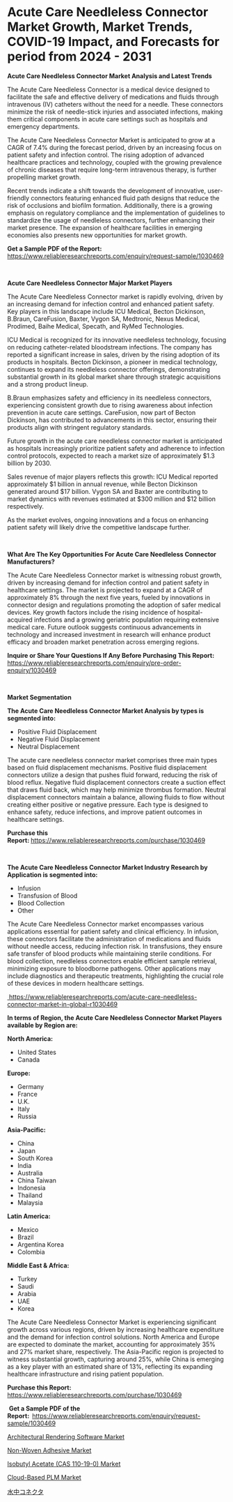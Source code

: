 <p><h1>Acute Care Needleless Connector Market Growth, Market Trends, COVID-19 Impact, and Forecasts for period from 2024 - 2031</h1></p><p><strong>Acute Care Needleless Connector Market Analysis and Latest Trends</strong></p>
<p><p>The Acute Care Needleless Connector is a medical device designed to facilitate the safe and effective delivery of medications and fluids through intravenous (IV) catheters without the need for a needle. These connectors minimize the risk of needle-stick injuries and associated infections, making them critical components in acute care settings such as hospitals and emergency departments. </p><p>The Acute Care Needleless Connector Market is anticipated to grow at a CAGR of 7.4% during the forecast period, driven by an increasing focus on patient safety and infection control. The rising adoption of advanced healthcare practices and technology, coupled with the growing prevalence of chronic diseases that require long-term intravenous therapy, is further propelling market growth. </p><p>Recent trends indicate a shift towards the development of innovative, user-friendly connectors featuring enhanced fluid path designs that reduce the risk of occlusions and biofilm formation. Additionally, there is a growing emphasis on regulatory compliance and the implementation of guidelines to standardize the usage of needleless connectors, further enhancing their market presence. The expansion of healthcare facilities in emerging economies also presents new opportunities for market growth.</p></p>
<p><strong>Get a Sample PDF of the Report:&nbsp;</strong> <a href="https://www.reliableresearchreports.com/enquiry/request-sample/1030469">https://www.reliableresearchreports.com/enquiry/request-sample/1030469</a></p>
<p>&nbsp;</p>
<p><strong>Acute Care Needleless Connector Major Market Players</strong></p>
<p><p>The Acute Care Needleless Connector market is rapidly evolving, driven by an increasing demand for infection control and enhanced patient safety. Key players in this landscape include ICU Medical, Becton Dickinson, B.Braun, CareFusion, Baxter, Vygon SA, Medtronic, Nexus Medical, Prodimed, Baihe Medical, Specath, and RyMed Technologies.</p><p>ICU Medical is recognized for its innovative needleless technology, focusing on reducing catheter-related bloodstream infections. The company has reported a significant increase in sales, driven by the rising adoption of its products in hospitals. Becton Dickinson, a pioneer in medical technology, continues to expand its needleless connector offerings, demonstrating substantial growth in its global market share through strategic acquisitions and a strong product lineup.</p><p>B.Braun emphasizes safety and efficiency in its needleless connectors, experiencing consistent growth due to rising awareness about infection prevention in acute care settings. CareFusion, now part of Becton Dickinson, has contributed to advancements in this sector, ensuring their products align with stringent regulatory standards.</p><p>Future growth in the acute care needleless connector market is anticipated as hospitals increasingly prioritize patient safety and adherence to infection control protocols, expected to reach a market size of approximately $1.3 billion by 2030. </p><p>Sales revenue of major players reflects this growth: ICU Medical reported approximately $1 billion in annual revenue, while Becton Dickinson generated around $17 billion. Vygon SA and Baxter are contributing to market dynamics with revenues estimated at $300 million and $12 billion respectively. </p><p>As the market evolves, ongoing innovations and a focus on enhancing patient safety will likely drive the competitive landscape further.</p></p>
<p>&nbsp;</p>
<p><strong>What Are The Key Opportunities For Acute Care Needleless Connector Manufacturers?</strong></p>
<p><p>The Acute Care Needleless Connector market is witnessing robust growth, driven by increasing demand for infection control and patient safety in healthcare settings. The market is projected to expand at a CAGR of approximately 8% through the next five years, fueled by innovations in connector design and regulations promoting the adoption of safer medical devices. Key growth factors include the rising incidence of hospital-acquired infections and a growing geriatric population requiring extensive medical care. Future outlook suggests continuous advancements in technology and increased investment in research will enhance product efficacy and broaden market penetration across emerging regions.</p></p>
<p><strong>Inquire or Share Your Questions If Any Before Purchasing This Report:</strong> <a href="https://www.reliableresearchreports.com/enquiry/pre-order-enquiry/1030469">https://www.reliableresearchreports.com/enquiry/pre-order-enquiry/1030469</a></p>
<p>&nbsp;</p>
<p><strong>Market Segmentation</strong></p>
<p><strong>The Acute Care Needleless Connector Market Analysis by types is segmented into:</strong></p>
<p><ul><li>Positive Fluid Displacement</li><li>Negative Fluid Displacement</li><li>Neutral Displacement</li></ul></p>
<p><p>The acute care needleless connector market comprises three main types based on fluid displacement mechanisms. Positive fluid displacement connectors utilize a design that pushes fluid forward, reducing the risk of blood reflux. Negative fluid displacement connectors create a suction effect that draws fluid back, which may help minimize thrombus formation. Neutral displacement connectors maintain a balance, allowing fluids to flow without creating either positive or negative pressure. Each type is designed to enhance safety, reduce infections, and improve patient outcomes in healthcare settings.</p></p>
<p><strong>Purchase this Report:&nbsp;</strong><a href="https://www.reliableresearchreports.com/purchase/1030469">https://www.reliableresearchreports.com/purchase/1030469</a></p>
<p>&nbsp;</p>
<p><strong>The Acute Care Needleless Connector Market Industry Research by Application is segmented into:</strong></p>
<p><ul><li>Infusion</li><li>Transfusion of Blood</li><li>Blood Collection</li><li>Other</li></ul></p>
<p><p>The Acute Care Needleless Connector market encompasses various applications essential for patient safety and clinical efficiency. In infusion, these connectors facilitate the administration of medications and fluids without needle access, reducing infection risk. In transfusions, they ensure safe transfer of blood products while maintaining sterile conditions. For blood collection, needleless connectors enable efficient sample retrieval, minimizing exposure to bloodborne pathogens. Other applications may include diagnostics and therapeutic treatments, highlighting the crucial role of these devices in modern healthcare settings.</p></p>
<p><a href="https://www.reliableresearchreports.com/acute-care-needleless-connector-market-in-global-r1030469">&nbsp;https://www.reliableresearchreports.com/acute-care-needleless-connector-market-in-global-r1030469</a></p>
<p><strong>In terms of Region, the Acute Care Needleless Connector Market Players available by Region are:</strong></p>
<p>
    <p> <strong> North America: </strong>
        <ul>
            <li>United States</li>
            <li>Canada</li>
        </ul>
        </p> 
    <p> <strong> Europe: </strong>
        <ul>
            <li>Germany</li>
            <li>France</li>
            <li>U.K.</li>
            <li>Italy</li>
            <li>Russia</li>
        </ul>
        </p> 
    <p> <strong> Asia-Pacific: </strong>
        <ul>
            <li>China</li>
            <li>Japan</li>
            <li>South Korea</li>
            <li>India</li>
            <li>Australia</li>
            <li>China Taiwan</li>
            <li>Indonesia</li>
            <li>Thailand</li>
            <li>Malaysia</li>
        </ul>
        </p> 
    <p> <strong> Latin America: </strong>
        <ul>
            <li>Mexico</li>
            <li>Brazil</li>
            <li>Argentina Korea</li>
            <li>Colombia</li>
        </ul>
        </p> 
    <p> <strong> Middle East & Africa: </strong>
        <ul>
            <li>Turkey</li>
            <li>Saudi</li>
            <li>Arabia</li>
            <li>UAE</li>
            <li>Korea</li>
        </ul>
    </p>
    </p>
<p><p>The Acute Care Needleless Connector Market is experiencing significant growth across various regions, driven by increasing healthcare expenditure and the demand for infection control solutions. North America and Europe are expected to dominate the market, accounting for approximately 35% and 27% market share, respectively. The Asia-Pacific region is projected to witness substantial growth, capturing around 25%, while China is emerging as a key player with an estimated share of 13%, reflecting its expanding healthcare infrastructure and rising patient population.</p></p>
<p><strong>Purchase this Report: </strong><a href="https://www.reliableresearchreports.com/purchase/1030469">https://www.reliableresearchreports.com/purchase/1030469</a></p>
<p>&nbsp;<strong>Get a Sample PDF of the Report:&nbsp;&nbsp;</strong><a href="https://www.reliableresearchreports.com/enquiry/request-sample/1030469">https://www.reliableresearchreports.com/enquiry/request-sample/1030469</a></p>
<p><strong></strong></p>
<p><p><a href="https://www.linkedin.com/pulse/global-perspectives-architectural-rendering-software-market-qj1pc?trackingId=%2BidhcAkRQ6akUFsaQjdadg%3D%3D">Architectural Rendering Software Market</a></p><p><a href="https://github.com/ChiragRp1/Market-Research-Report-List-6/blob/main/non-woven-adhesive-market.md">Non-Woven Adhesive Market</a></p><p><a href="https://issuu.com/reportprime-2/docs/isobutyl-acetate-cas-110-19-0-marke_7cbcca60977b89">Isobutyl Acetate (CAS 110-19-0) Market</a></p><p><a href="https://medium.com/@owen.mclean8956/insights-into-the-cloud-based-plm-industry-market-financial-status-market-size-and-revenue-1b8a265498e1">Cloud-Based PLM Market</a></p><p><a href="https://medium.com/@grarrity46/%E3%82%B0%E3%83%AD%E3%83%BC%E3%83%90%E3%83%AB%E6%B0%B4%E4%B8%AD%E3%82%B3%E3%83%8D%E3%82%AF%E3%82%BF%E7%94%A3%E6%A5%AD%E8%AA%BF%E6%9F%BB%E5%A0%B1%E5%91%8A%E6%9B%B8-%E7%AB%B6%E4%BA%89%E7%92%B0%E5%A2%83-%E5%B8%82%E5%A0%B4%E8%A6%8F%E6%A8%A1-%E5%9C%B0%E5%9F%9F%E3%81%AE%E7%8A%B6%E6%B3%81%E3%81%A8%E5%B1%95%E6%9C%9B%E4%BA%88%E6%B8%AC-2024%E5%B9%B4-2031%E5%B9%B4-4f27cb406b35">水中コネクタ</a></p></p>